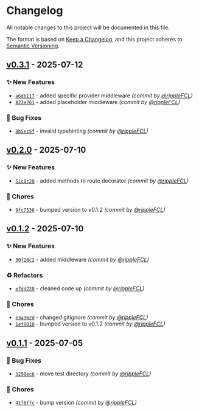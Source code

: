 # Changelog
All notable changes to this project will be documented in this file.

The format is based on [Keep a Changelog](https://keepachangelog.com/en/1.0.0/),
and this project adheres to [Semantic Versioning](https://semver.org/spec/v2.0.0.html).

## [v0.3.1] - 2025-07-12
### :sparkles: New Features
- [`a6db117`](https://github.com/Overengineers-Anonymous/ShatterAPI/commit/a6db1173fdda56417ae771f51bacc1de60437e53) - added specific provider middleware *(commit by [@rippleFCL](https://github.com/rippleFCL))*
- [`823e761`](https://github.com/Overengineers-Anonymous/ShatterAPI/commit/823e761c6b6fc62cc5ca10bbf5729602221ec2a4) - added placeholder middleware *(commit by [@rippleFCL](https://github.com/rippleFCL))*

### :bug: Bug Fixes
- [`8b5ec5f`](https://github.com/Overengineers-Anonymous/ShatterAPI/commit/8b5ec5f3cb34b4d5dda605bd70a386b0994f7208) - invalid typehinting *(commit by [@rippleFCL](https://github.com/rippleFCL))*


## [v0.2.0] - 2025-07-10
### :sparkles: New Features
- [`51c8c20`](https://github.com/Overengineers-Anonymous/ShatterAPI/commit/51c8c20d8812d99a9a85e1565126f85932bdb87d) - added methods to route decorator *(commit by [@rippleFCL](https://github.com/rippleFCL))*

### :wrench: Chores
- [`9fc7536`](https://github.com/Overengineers-Anonymous/ShatterAPI/commit/9fc753609a271f10fe54573d763cbc3f9e8d3c4d) - bumped version to v0.1.2 *(commit by [@rippleFCL](https://github.com/rippleFCL))*


## [v0.1.2] - 2025-07-10
### :sparkles: New Features
- [`30f20c2`](https://github.com/Overengineers-Anonymous/ShatterAPI/commit/30f20c2a27b02fde05672ea0c7b785dcf1dc9815) - added middleware *(commit by [@rippleFCL](https://github.com/rippleFCL))*

### :recycle: Refactors
- [`e7dd228`](https://github.com/Overengineers-Anonymous/ShatterAPI/commit/e7dd22871c070757a91ddacc09a87db51395e4c9) - cleaned code up *(commit by [@rippleFCL](https://github.com/rippleFCL))*

### :wrench: Chores
- [`e3a362d`](https://github.com/Overengineers-Anonymous/ShatterAPI/commit/e3a362d8d0af3ac5c2e83644cf93af223e1e82af) - changed gitignore *(commit by [@rippleFCL](https://github.com/rippleFCL))*
- [`1ef9010`](https://github.com/Overengineers-Anonymous/ShatterAPI/commit/1ef9010d5c3fd692cdc8209a46dbe9162e7f4b39) - bumped version to v0.1.2 *(commit by [@rippleFCL](https://github.com/rippleFCL))*


## [v0.1.1] - 2025-07-05
### :bug: Bug Fixes
- [`3298ec6`](https://github.com/Overengineers-Anonymous/ShatterAPI/commit/3298ec60bd99c912586540c7822bc21011204bee) - move test directory *(commit by [@rippleFCL](https://github.com/rippleFCL))*

### :wrench: Chores
- [`41f0ffc`](https://github.com/Overengineers-Anonymous/ShatterAPI/commit/41f0ffce5c0a04c090cc0dcebeb3255433f4d83a) - bump version *(commit by [@rippleFCL](https://github.com/rippleFCL))*

[v0.1.1]: https://github.com/Overengineers-Anonymous/ShatterAPI/compare/v0.1.0...v0.1.1
[v0.1.2]: https://github.com/Overengineers-Anonymous/ShatterAPI/compare/v0.1.1...v0.1.2
[v0.2.0]: https://github.com/Overengineers-Anonymous/ShatterAPI/compare/v0.1.2...v0.2.0
[v0.3.1]: https://github.com/Overengineers-Anonymous/ShatterAPI/compare/v0.3.0...v0.3.1
